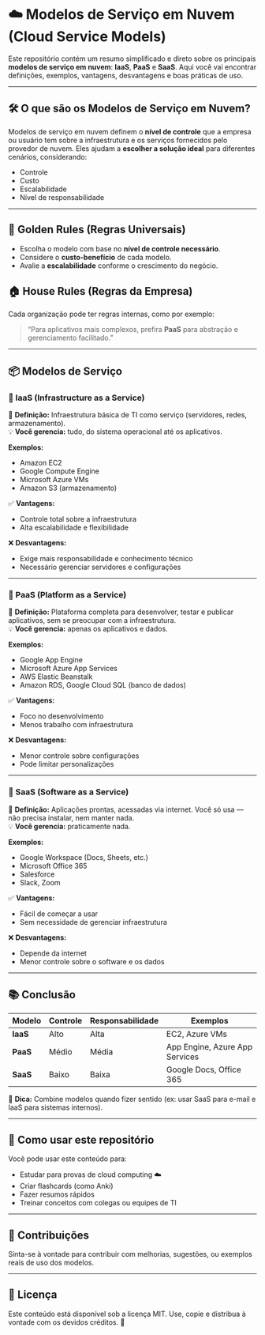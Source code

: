 # ☁️ Modelos de Serviço em Nuvem (Cloud Service Models)

Este repositório contém um resumo simplificado e direto sobre os principais **modelos de serviço em nuvem**: **IaaS**, **PaaS** e **SaaS**. Aqui você vai encontrar definições, exemplos, vantagens, desvantagens e boas práticas de uso.

---

## 🛠️ O que são os Modelos de Serviço em Nuvem?

Modelos de serviço em nuvem definem o **nível de controle** que a empresa ou usuário tem sobre a infraestrutura e os serviços fornecidos pelo provedor de nuvem. Eles ajudam a **escolher a solução ideal** para diferentes cenários, considerando:

- Controle
- Custo
- Escalabilidade
- Nível de responsabilidade

---

## 🌟 Golden Rules (Regras Universais)

- Escolha o modelo com base no **nível de controle necessário**.
- Considere o **custo-benefício** de cada modelo.
- Avalie a **escalabilidade** conforme o crescimento do negócio.

## 🏠 House Rules (Regras da Empresa)

Cada organização pode ter regras internas, como por exemplo:
> “Para aplicativos mais complexos, prefira **PaaS** para abstração e gerenciamento facilitado.”

---

## 📦 Modelos de Serviço

### 🎨 IaaS (Infrastructure as a Service)

📖 **Definição:** Infraestrutura básica de TI como serviço (servidores, redes, armazenamento).  
💡 **Você gerencia:** tudo, do sistema operacional até os aplicativos.

**Exemplos:**
- Amazon EC2  
- Google Compute Engine  
- Microsoft Azure VMs  
- Amazon S3 (armazenamento)  

✅ **Vantagens:**
- Controle total sobre a infraestrutura  
- Alta escalabilidade e flexibilidade  

❌ **Desvantagens:**
- Exige mais responsabilidade e conhecimento técnico  
- Necessário gerenciar servidores e configurações

---

### 🎨 PaaS (Platform as a Service)

📖 **Definição:** Plataforma completa para desenvolver, testar e publicar aplicativos, sem se preocupar com a infraestrutura.  
💡 **Você gerencia:** apenas os aplicativos e dados.

**Exemplos:**
- Google App Engine  
- Microsoft Azure App Services  
- AWS Elastic Beanstalk  
- Amazon RDS, Google Cloud SQL (banco de dados)  

✅ **Vantagens:**
- Foco no desenvolvimento  
- Menos trabalho com infraestrutura  

❌ **Desvantagens:**
- Menor controle sobre configurações  
- Pode limitar personalizações

---

### 🎨 SaaS (Software as a Service)

📖 **Definição:** Aplicações prontas, acessadas via internet. Você só usa — não precisa instalar, nem manter nada.  
💡 **Você gerencia:** praticamente nada.

**Exemplos:**
- Google Workspace (Docs, Sheets, etc.)  
- Microsoft Office 365  
- Salesforce  
- Slack, Zoom  

✅ **Vantagens:**
- Fácil de começar a usar  
- Sem necessidade de gerenciar infraestrutura  

❌ **Desvantagens:**
- Depende da internet  
- Menor controle sobre o software e os dados

---

## 📚 Conclusão

| Modelo | Controle | Responsabilidade | Exemplos |
|--------|----------|------------------|----------|
| **IaaS** | Alto     | Alta             | EC2, Azure VMs |
| **PaaS** | Médio    | Média            | App Engine, Azure App Services |
| **SaaS** | Baixo    | Baixa            | Google Docs, Office 365 |

🔁 **Dica:** Combine modelos quando fizer sentido (ex: usar SaaS para e-mail e IaaS para sistemas internos).

---

## 📁 Como usar este repositório

Você pode usar este conteúdo para:

- Estudar para provas de cloud computing ☁️
- Criar flashcards (como Anki)  
- Fazer resumos rápidos  
- Treinar conceitos com colegas ou equipes de TI

---

## 🧠 Contribuições

Sinta-se à vontade para contribuir com melhorias, sugestões, ou exemplos reais de uso dos modelos.

---

## 📄 Licença

Este conteúdo está disponível sob a licença MIT. Use, copie e distribua à vontade com os devidos créditos. 🚀

